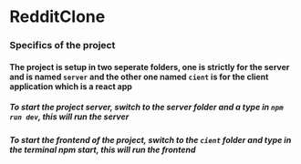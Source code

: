 # RedditClone

<h3>Specifics of the project</h3>

<h4>The project is setup in two seperate folders, one is strictly for the server and is named <code>server</code> and the other one named <code>cient</code> is for the client application which is a react app</h4>

<h5>To start the project server, switch to the server folder and a type in <code>npm run dev</code>, this will run the server</h5>
<h5>To start the frontend of the project, switch to the <code>cient</code> folder and type in the terminal npm start, this will run the frontend</h5>
